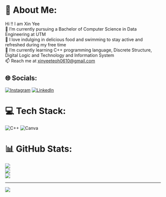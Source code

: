 # 💫 About Me:
Hi !! I am Xin Yee<br>🔭 I’m currently pursuing a Bachelor of Computer Science in Data Engineering at UTM<br>💞️ I love indulging in delicious food and swimming to stay active and refreshed during my free time<br>🌱 I’m currently learning C++ programming language, Discrete Structure, Digital Logic and Technology and Information System<br>📫 Reach me at xinyeeteoh0610@gmail.com


## 🌐 Socials:
[![Instagram](https://img.shields.io/badge/Instagram-%23E4405F.svg?logo=Instagram&logoColor=white)](https://instagram.com/xiiinyee._) [![LinkedIn](https://img.shields.io/badge/LinkedIn-%230077B5.svg?logo=linkedin&logoColor=white)](https://linkedin.com/in/teoh-xin-yee-283377275) 

# 💻 Tech Stack:
![C++](https://img.shields.io/badge/c++-%2300599C.svg?style=for-the-badge&logo=c%2B%2B&logoColor=white) ![Canva](https://img.shields.io/badge/Canva-%2300C4CC.svg?style=for-the-badge&logo=Canva&logoColor=white)
# 📊 GitHub Stats:
![](https://github-readme-stats.vercel.app/api?username=Xinyee610&theme=dark&hide_border=false&include_all_commits=true&count_private=true)<br/>
![](https://github-readme-streak-stats.herokuapp.com/?user=Xinyee610&theme=dark&hide_border=false)<br/>
![](https://github-readme-stats.vercel.app/api/top-langs/?username=Xinyee610&theme=dark&hide_border=false&include_all_commits=true&count_private=true&layout=compact)

---
[![](https://visitcount.itsvg.in/api?id=Xinyee610&icon=0&color=0)](https://visitcount.itsvg.in)

<!-- Proudly created with GPRM ( https://gprm.itsvg.in ) -->
